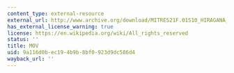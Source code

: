 ```yaml
---
content_type: external-resource
external_url: http://www.archive.org/download/MITRES21F.01S10_HIRAGANA_CHARACTERS/0445.mov
has_external_license_warning: true
license: https://en.wikipedia.org/wiki/All_rights_reserved
status: ''
title: MOV
uid: 9a116d0b-ec19-4b9b-8bf0-923d9dc586d4
wayback_url: ''
---
```

